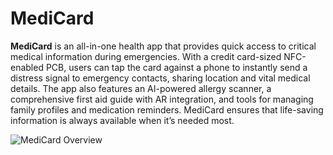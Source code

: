 # MediCard

**MediCard** is an all-in-one health app that provides quick access to critical medical information during emergencies. With a credit card-sized NFC-enabled PCB, users can tap the card against a phone to instantly send a distress signal to emergency contacts, sharing location and vital medical details. The app also features an AI-powered allergy scanner, a comprehensive first aid guide with AR integration, and tools for managing family profiles and medication reminders. MediCard ensures that life-saving information is always available when it’s needed most.

![MediCard Overview](https://cloud-jlojkcwxo-hack-club-bot.vercel.app/0medicard_slides__1_.png)
